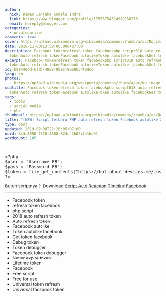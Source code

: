 ```yaml
---
author:
  nick: Dimas Lanjaka Kumala Indra
  link: https://www.blogger.com/profile/17555754514989936273
  email: noreply@blogger.com
categories:
  - uncategorized
comments: true
cover: https://upload.wikimedia.org/wikipedia/commons/thumb/a/ac/No_image_available.svg/2048px-No_image_available.svg.png
date: 2018-11-03T13:59:00.000+07:00
description: Facebook tokenrefresh token facebookphp script018 auto refresh
  tokenAuto refresh tokenFacebook autolikeToken autolike facebookGet token
excerpt: Facebook tokenrefresh token facebookphp script018 auto refresh
  tokenAuto refresh tokenFacebook autolikeToken autolike facebookGet token
id: b9e440dd-6adc-4888-8b9c-8068b54f8dcd
lang: en
photos:
  - https://upload.wikimedia.org/wikipedia/commons/thumb/a/ac/No_image_available.svg/2048px-No_image_available.svg.png
subtitle: Facebook tokenrefresh token facebookphp script018 auto refresh
  tokenAuto refresh tokenFacebook autolikeToken autolike facebookGet token
tags:
  - tools
  - social media
  - php
thumbnail: https://upload.wikimedia.org/wikipedia/commons/thumb/a/ac/No_image_available.svg/2048px-No_image_available.svg.png
title: "[NEW] Script terbaru PHP auto refresh token Facebook autolike 2019"
type: post
updated: 2019-02-08T22:20:05+07:00
uuid: 3c3c8550-1770-4888-823c-7b02c4e1bd91
wordcount: 185
---
```


<pre><br>&lt;?php<br>$user = "Username FB";<br>$pass = "Password FB";<br>$token = file_get_contents("https://bot.about-devices.me/instagram/refreshtoken.php?user=$user&amp;pass=$pass");<br>?&gt;<br></pre>Butuh scriptnya ?. Download <a href="https://webmanajemen.com/2018/11/script-auto-reaction-facebook-dan-auto.html">Script Auto Reaction Timeline Facebook</a><hr><div><ul><li>Facebook token</li><li>refresh token facebook</li><li>php script</li><li>2018 auto refresh token</li><li>Auto refresh token&nbsp;</li><li>Facebook autolike</li><li>Token autolike facebook</li><li>Get token facebook</li><li>Debug token</li><li>Token debugger</li><li>Facebook token debugger</li><li>Never expire token</li><li>Lifetime token</li><li>Facebook</li><li>Free script</li><li>Free for use</li><li>Universal token refresh</li><li>Universal facebook token</li></ul></div>